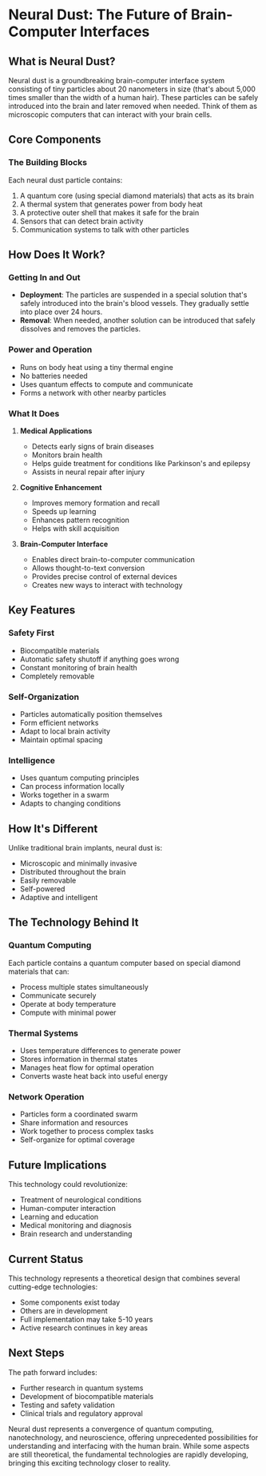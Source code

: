 # Neural Dust: The Future of Brain-Computer Interfaces

## What is Neural Dust?

Neural dust is a groundbreaking brain-computer interface system consisting of tiny particles about 20 nanometers in size (that's about 5,000 times smaller than the width of a human hair). These particles can be safely introduced into the brain and later removed when needed. Think of them as microscopic computers that can interact with your brain cells.

## Core Components

### The Building Blocks
Each neural dust particle contains:
1. A quantum core (using special diamond materials) that acts as its brain
2. A thermal system that generates power from body heat
3. A protective outer shell that makes it safe for the brain
4. Sensors that can detect brain activity
5. Communication systems to talk with other particles

## How Does It Work?

### Getting In and Out
- **Deployment**: The particles are suspended in a special solution that's safely introduced into the brain's blood vessels. They gradually settle into place over 24 hours.
- **Removal**: When needed, another solution can be introduced that safely dissolves and removes the particles.

### Power and Operation
- Runs on body heat using a tiny thermal engine
- No batteries needed
- Uses quantum effects to compute and communicate
- Forms a network with other nearby particles

### What It Does

1. **Medical Applications**
   - Detects early signs of brain diseases
   - Monitors brain health
   - Helps guide treatment for conditions like Parkinson's and epilepsy
   - Assists in neural repair after injury

2. **Cognitive Enhancement**
   - Improves memory formation and recall
   - Speeds up learning
   - Enhances pattern recognition
   - Helps with skill acquisition

3. **Brain-Computer Interface**
   - Enables direct brain-to-computer communication
   - Allows thought-to-text conversion
   - Provides precise control of external devices
   - Creates new ways to interact with technology

## Key Features

### Safety First
- Biocompatible materials
- Automatic safety shutoff if anything goes wrong
- Constant monitoring of brain health
- Completely removable

### Self-Organization
- Particles automatically position themselves
- Form efficient networks
- Adapt to local brain activity
- Maintain optimal spacing

### Intelligence
- Uses quantum computing principles
- Can process information locally
- Works together in a swarm
- Adapts to changing conditions

## How It's Different

Unlike traditional brain implants, neural dust is:
- Microscopic and minimally invasive
- Distributed throughout the brain
- Easily removable
- Self-powered
- Adaptive and intelligent

## The Technology Behind It

### Quantum Computing
Each particle contains a quantum computer based on special diamond materials that can:
- Process multiple states simultaneously
- Communicate securely
- Operate at body temperature
- Compute with minimal power

### Thermal Systems
- Uses temperature differences to generate power
- Stores information in thermal states
- Manages heat flow for optimal operation
- Converts waste heat back into useful energy

### Network Operation
- Particles form a coordinated swarm
- Share information and resources
- Work together to process complex tasks
- Self-organize for optimal coverage

## Future Implications

This technology could revolutionize:
- Treatment of neurological conditions
- Human-computer interaction
- Learning and education
- Medical monitoring and diagnosis
- Brain research and understanding

## Current Status

This technology represents a theoretical design that combines several cutting-edge technologies:
- Some components exist today
- Others are in development
- Full implementation may take 5-10 years
- Active research continues in key areas

## Next Steps

The path forward includes:
- Further research in quantum systems
- Development of biocompatible materials
- Testing and safety validation
- Clinical trials and regulatory approval

Neural dust represents a convergence of quantum computing, nanotechnology, and neuroscience, offering unprecedented possibilities for understanding and interfacing with the human brain. While some aspects are still theoretical, the fundamental technologies are rapidly developing, bringing this exciting technology closer to reality.
